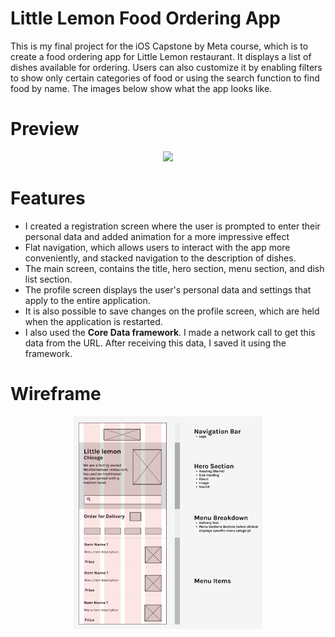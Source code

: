 # Little Lemon Food Ordering App

This is my final project for the iOS Capstone by Meta course, which is to create a food ordering app for Little Lemon restaurant. 
It displays a list of dishes available for ordering. Users can also customize it by enabling filters to show only certain categories 
of food or using the search function to find food by name. The images below show what the app looks like.

# Preview

<div align="center">
     <img src = "https://github.com/demenkoeugene/littlelemon/blob/main/2023-06-17%2000.24.33.gif?raw=true" width = "40%">
</div>

# Features
<ul>
     <li>I created a registration screen where the user is prompted to enter their personal data and added animation for a more impressive effect</li>
     <li>Flat navigation, which allows users to interact with the app more conveniently, and stacked navigation to the description of dishes.</li>
     <li>The main screen, contains the title, hero section, menu section, and dish list section.</li>
     <li>The profile screen displays the user's personal data and settings that apply to the entire application.</li>
     <li>It is also possible to save changes on the profile screen, which are held when the application is restarted.</li>
     <li>I also used the <b>Core Data framework</b>. I made a network call to get this data from the URL. After receiving this data, I saved it using the framework.</li>
</ul>

# Wireframe

<div align="center">
     <img src = "https://github.com/demenkoeugene/littlelemon/blob/main/myWireframe.png?raw=true" width = "60%">
</div>




